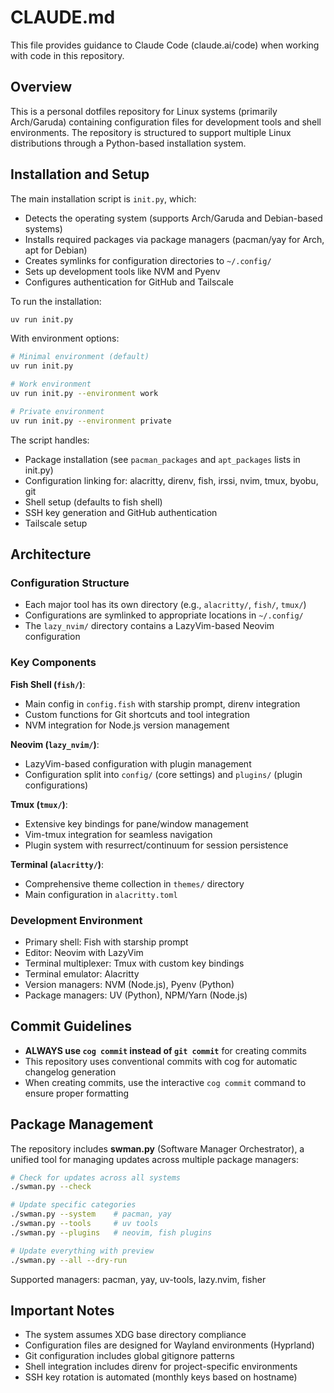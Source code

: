 # CLAUDE.md

This file provides guidance to Claude Code (claude.ai/code) when working with code in this repository.

## Overview

This is a personal dotfiles repository for Linux systems (primarily Arch/Garuda) containing configuration files for development tools and shell environments. The repository is structured to support multiple Linux distributions through a Python-based installation system.

## Installation and Setup

The main installation script is `init.py`, which:
- Detects the operating system (supports Arch/Garuda and Debian-based systems)
- Installs required packages via package managers (pacman/yay for Arch, apt for Debian)
- Creates symlinks for configuration directories to `~/.config/`
- Sets up development tools like NVM and Pyenv
- Configures authentication for GitHub and Tailscale

To run the installation:
```bash
uv run init.py
```

With environment options:
```bash
# Minimal environment (default)
uv run init.py

# Work environment
uv run init.py --environment work

# Private environment
uv run init.py --environment private
```

The script handles:
- Package installation (see `pacman_packages` and `apt_packages` lists in init.py)
- Configuration linking for: alacritty, direnv, fish, irssi, nvim, tmux, byobu, git
- Shell setup (defaults to fish shell)
- SSH key generation and GitHub authentication
- Tailscale setup

## Architecture

### Configuration Structure
- Each major tool has its own directory (e.g., `alacritty/`, `fish/`, `tmux/`)
- Configurations are symlinked to appropriate locations in `~/.config/`
- The `lazy_nvim/` directory contains a LazyVim-based Neovim configuration

### Key Components

**Fish Shell (`fish/`)**:
- Main config in `config.fish` with starship prompt, direnv integration
- Custom functions for Git shortcuts and tool integration
- NVM integration for Node.js version management

**Neovim (`lazy_nvim/`)**:
- LazyVim-based configuration with plugin management
- Configuration split into `config/` (core settings) and `plugins/` (plugin configurations)

**Tmux (`tmux/`)**:
- Extensive key bindings for pane/window management
- Vim-tmux integration for seamless navigation
- Plugin system with resurrect/continuum for session persistence

**Terminal (`alacritty/`)**:
- Comprehensive theme collection in `themes/` directory
- Main configuration in `alacritty.toml`

### Development Environment
- Primary shell: Fish with starship prompt
- Editor: Neovim with LazyVim
- Terminal multiplexer: Tmux with custom key bindings
- Terminal emulator: Alacritty
- Version managers: NVM (Node.js), Pyenv (Python)
- Package managers: UV (Python), NPM/Yarn (Node.js)

## Commit Guidelines

- **ALWAYS use `cog commit` instead of `git commit`** for creating commits
- This repository uses conventional commits with cog for automatic changelog generation
- When creating commits, use the interactive `cog commit` command to ensure proper formatting

## Package Management

The repository includes **swman.py** (Software Manager Orchestrator), a unified tool for managing updates across multiple package managers:

```bash
# Check for updates across all systems
./swman.py --check

# Update specific categories
./swman.py --system    # pacman, yay
./swman.py --tools     # uv tools
./swman.py --plugins   # neovim, fish plugins

# Update everything with preview
./swman.py --all --dry-run
```

Supported managers: pacman, yay, uv-tools, lazy.nvim, fisher

## Important Notes

- The system assumes XDG base directory compliance
- Configuration files are designed for Wayland environments (Hyprland)
- Git configuration includes global gitignore patterns
- Shell integration includes direnv for project-specific environments
- SSH key rotation is automated (monthly keys based on hostname)